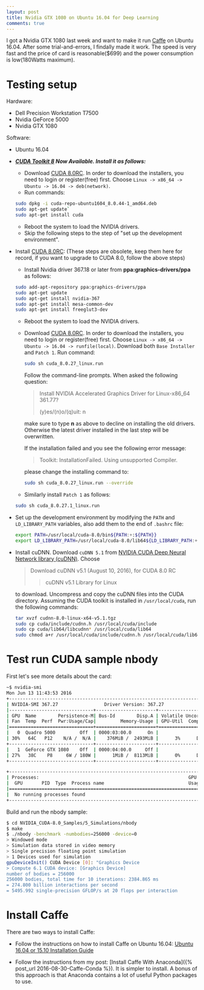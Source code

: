 ```yaml
---
layout: post
title: Nvidia GTX 1080 on Ubuntu 16.04 for Deep Learning
comments: true
---
```


I got a Nvidia GTX 1080 last week and want to make it run [Caffe](http://caffe.berkeleyvision.org/) on Ubuntu 16.04. After some trial-and-errors, I findally made it work. The speed is very fast and the price of card is reasonable($699) and the power consumption is low(180Watts maximum).


# Testing setup

Hardware:

* Dell Precision Workstation T7500
* Nvidia GeForce 5000
* Nvidia GTX 1080
 
Software:

* Ubuntu 16.04

* ***[CUDA Toolkit 8](https://developer.nvidia.com/cuda-toolkit) Now Available. Install it as follows:***
  * Download [CUDA 8.0RC](https://developer.nvidia.com/cuda-toolkit). In order to download the installers, you need to login or register(free) first. Choose `Linux -> x86_64 -> Ubuntu -> 16.04 -> deb(network)`.
  * Run commands:
  ```bash
  sudo dpkg -i cuda-repo-ubuntu1604_8.0.44-1_amd64.deb
  sudo apt-get update`
  sudo apt-get install cuda
  ```
  * Reboot the system to load the NVIDIA drivers.
  * Skip the following steps to the step of "set up the development environment".

* Install [CUDA 8.0RC](https://developer.nvidia.com/cuda-toolkit): (These steps are obsolete, keep them here for record, if you want to upgrade to CUDA 8.0, follow the above steps) 
  * Install Nvidia driver 367.18 or later from **ppa:graphics-drivers/ppa** as follows:

  ```bash
  sudo add-apt-repository ppa:graphics-drivers/ppa
  sudo apt-get update
  sudo apt-get install nvidia-367
  sudo apt-get install mesa-common-dev
  sudo apt-get install freeglut3-dev
  ```

  * Reboot the system to load the NVIDIA drivers.
 
  * Download [CUDA 8.0RC](https://developer.nvidia.com/cuda-toolkit). In order to download the installers, you need to login or register(free) first. Choose `Linux -> x86_64 -> Ubuntu -> 16.04 -> runfile(local)`. Download both `Base Installer` and `Patch 1`. Run command:

    ```bash
    sudo sh cuda_8.0.27_linux.run
    ```
    Follow the command-line prompts. When asked the following question:
   
    >Install NVIDIA Accelerated Graphics Driver for Linux-x86_64 361.77?
    >
    >(y)es/(n)o/(q)uit: n

    make sure to type **n** as above to decline on installing the old drivers. Otherwise the latest driver installed in the last step will be overwritten.
   
    If the installation failed and you see the following error message:
   
    >Toolkit: InstallationFailed. Using unsupported Compiler.
   
    please change the installing command to:

    ```bash
    sudo sh cuda_8.0.27_linux.run --override
    ``` 
  
  * Similarly install `Patch 1` as follows:
 
  ```bash
  sudo sh cuda_8.0.27.1_linux.run
  ``` 
 
* Set up the development environment by modifying the `PATH` and `LD_LIBRARY_PATH` variables, also add them to the end of `.bashrc` file:

  ```bash
  export PATH=/usr/local/cuda-8.0/bin${PATH:+:${PATH}}
  export LD_LIBRARY_PATH=/usr/local/cuda-8.0/lib64${LD_LIBRARY_PATH:+:${LD_LIBRARY_PATH}}
  ```
* Install cuDNN. Download `cuDNN 5.1` from [NVIDIA CUDA Deep Neural Network library (cuDNN)](https://developer.nvidia.com/cudnn). Choose 
  
  >Download cuDNN v5.1 (August 10, 2016), for CUDA 8.0 RC
  >
  >>cuDNN v5.1 Library for Linux
  
  to download. Uncompress and copy the cuDNN files into the CUDA directory. Assuming the CUDA toolkit is installed in `/usr/local/cuda`, run the following commands:
  
  ```bash
  tar xvzf cudnn-8.0-linux-x64-v5.1.tgz
  sudo cp cuda/include/cudnn.h /usr/local/cuda/include
  sudo cp cuda/lib64/libcudnn* /usr/local/cuda/lib64
  sudo chmod a+r /usr/local/cuda/include/cudnn.h /usr/local/cuda/lib64/libcudnn*
  ```

# Test run CUDA sample nbody

First let's see more details about the card:

```bash
~$ nvidia-smi
Mon Jun 13 11:43:53 2016
+-----------------------------------------------------------------------------+
| NVIDIA-SMI 367.27                 Driver Version: 367.27                    |
|-------------------------------+----------------------+----------------------+
| GPU  Name        Persistence-M| Bus-Id        Disp.A | Volatile Uncorr. ECC |
| Fan  Temp  Perf  Pwr:Usage/Cap|         Memory-Usage | GPU-Util  Compute M. |
|===============================+======================+======================|
|   0  Quadro 5000         Off  | 0000:03:00.0      On |                  Off |
| 30%   64C   P12    N/A /  N/A |    376MiB /  2493MiB |      3%      Default |
+-------------------------------+----------------------+----------------------+
|   1  GeForce GTX 1080    Off  | 0000:04:00.0     Off |                  N/A |
| 27%   38C    P8     6W / 180W |      1MiB /  8113MiB |      0%      Default |
+-------------------------------+----------------------+----------------------+

+-----------------------------------------------------------------------------+
| Processes:                                                       GPU Memory |
|  GPU       PID  Type  Process name                               Usage      |
|=============================================================================|
|  No running processes found                                                 |
+-----------------------------------------------------------------------------+
```

Build and run the nbody sample:

```bash
$ cd NVIDIA_CUDA-8.0_Samples/5_Simulations/nbody
$ make
$ ./nbody -benchmark -numbodies=256000 -device=0
> Windowed mode
> Simulation data stored in video memory
> Single precision floating point simulation
> 1 Devices used for simulation
gpuDeviceInit() CUDA Device [0]: "Graphics Device
> Compute 6.1 CUDA device: [Graphics Device]
number of bodies = 256000
256000 bodies, total time for 10 iterations: 2384.865 ms
= 274.800 billion interactions per second
= 5495.992 single-precision GFLOP/s at 20 flops per interaction
```

# Install Caffe

There are two ways to install Caffe:

* Follow the instructions on how to install Caffe on Ubuntu 16.04: [Ubuntu 16.04 or 15.10 Installation Guide](https://github.com/BVLC/caffe/wiki/Ubuntu-16.04-or-15.10-Installation-Guide)

* Follow the instructions from my post: [Install Caffe With Anaconda]({% post_url  2016-08-30-Caffe-Conda %}). It is simpler to install. A bonus of this approach is that Anaconda contains a lot of useful Python packages to use.
